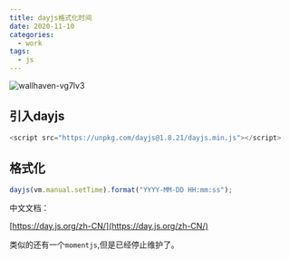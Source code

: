 ```yaml
---
title: dayjs格式化时间
date: 2020-11-10
categories:
  - work
tags:
  - js
---
```


![wallhaven-vg7lv3](https://gitee.com/snowyan/image/raw/master/1604914331_20201109172929956_326542730.jpg)
<!-- more  -->
## 引入dayjs

```js
<script src="https://unpkg.com/dayjs@1.8.21/dayjs.min.js"></script>
```

## 格式化

```js
dayjs(vm.manual.setTime).format("YYYY-MM-DD HH:mm:ss");
```

中文文档：

[https://day.js.org/zh-CN/](https://day.js.org/zh-CN/)


类似的还有一个`momentjs`,但是已经停止维护了。
